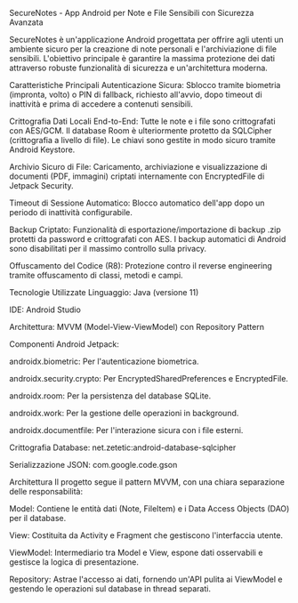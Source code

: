 SecureNotes - App Android per Note e File Sensibili con Sicurezza Avanzata

SecureNotes è un'applicazione Android progettata per offrire agli utenti un ambiente sicuro per la creazione di note personali e l'archiviazione di file sensibili. L'obiettivo principale è garantire la massima protezione dei dati attraverso robuste funzionalità di sicurezza e un'architettura moderna.

Caratteristiche Principali
Autenticazione Sicura: Sblocco tramite biometria (impronta, volto) o PIN di fallback, richiesto all'avvio, dopo timeout di inattività e prima di accedere a contenuti sensibili.

Crittografia Dati Locali End-to-End: Tutte le note e i file sono crittografati con AES/GCM. Il database Room è ulteriormente protetto da SQLCipher (crittografia a livello di file). Le chiavi sono gestite in modo sicuro tramite Android Keystore.

Archivio Sicuro di File: Caricamento, archiviazione e visualizzazione di documenti (PDF, immagini) criptati internamente con EncryptedFile di Jetpack Security.

Timeout di Sessione Automatico: Blocco automatico dell'app dopo un periodo di inattività configurabile.

Backup Criptato: Funzionalità di esportazione/importazione di backup .zip protetti da password e crittografati con AES. I backup automatici di Android sono disabilitati per il massimo controllo sulla privacy.

Offuscamento del Codice (R8): Protezione contro il reverse engineering tramite offuscamento di classi, metodi e campi.

Tecnologie Utilizzate
Linguaggio: Java (versione 11)

IDE: Android Studio

Architettura: MVVM (Model-View-ViewModel) con Repository Pattern

Componenti Android Jetpack:

androidx.biometric: Per l'autenticazione biometrica.

androidx.security.crypto: Per EncryptedSharedPreferences e EncryptedFile.

androidx.room: Per la persistenza del database SQLite.

androidx.work: Per la gestione delle operazioni in background.

androidx.documentfile: Per l'interazione sicura con i file esterni.

Crittografia Database: net.zetetic:android-database-sqlcipher

Serializzazione JSON: com.google.code.gson

Architettura
Il progetto segue il pattern MVVM, con una chiara separazione delle responsabilità:

Model: Contiene le entità dati (Note, FileItem) e i Data Access Objects (DAO) per il database.

View: Costituita da Activity e Fragment che gestiscono l'interfaccia utente.

ViewModel: Intermediario tra Model e View, espone dati osservabili e gestisce la logica di presentazione.

Repository: Astrae l'accesso ai dati, fornendo un'API pulita ai ViewModel e gestendo le operazioni sul database in thread separati.
